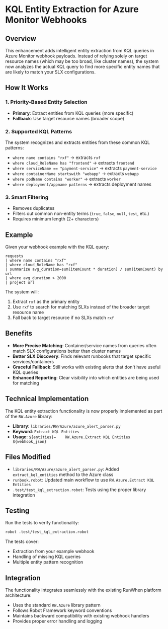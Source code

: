 # KQL Entity Extraction for Azure Monitor Webhooks

## Overview

This enhancement adds intelligent entity extraction from KQL queries in Azure Monitor webhook payloads. Instead of relying solely on target resource names (which may be too broad, like cluster names), the system now analyzes the actual KQL query to find more specific entity names that are likely to match your SLX configurations.

## How It Works

### 1. Priority-Based Entity Selection
- **Primary**: Extract entities from KQL queries (more specific)
- **Fallback**: Use target resource names (broader scope)

### 2. Supported KQL Patterns

The system recognizes and extracts entities from these common KQL patterns:

- `where name contains "rxf"` → extracts `rxf`
- `where cloud_RoleName has "frontend"` → extracts `frontend`
- `where serviceName == "payment-service"` → extracts `payment-service`
- `where containerName startswith "webapp"` → extracts `webapp`
- `where podName contains "worker"` → extracts `worker`
- `where deployment/appname patterns` → extracts deployment names

### 3. Smart Filtering

- Removes duplicates
- Filters out common non-entity terms (`true`, `false`, `null`, `test`, etc.)
- Requires minimum length (2+ characters)

## Example

Given your webhook example with the KQL query:
```kql
requests
| where name contains "rxf"
| where cloud_RoleName has "rxf"
| summarize avg_duration=sum(itemCount * duration) / sum(itemCount) by url
| where avg_duration > 2000
| project url
```

The system will:
1. Extract `rxf` as the primary entity
2. Use `rxf` to search for matching SLXs instead of the broader target resource name
3. Fall back to target resource if no SLXs match `rxf`

## Benefits

- **More Precise Matching**: Container/service names from queries often match SLX configurations better than cluster names
- **Better SLX Discovery**: Finds relevant runbooks that target specific services/containers
- **Graceful Fallback**: Still works with existing alerts that don't have useful KQL queries
- **Enhanced Reporting**: Clear visibility into which entities are being used for matching

## Technical Implementation

The KQL entity extraction functionality is now properly implemented as part of the `RW.Azure` library:

- **Library**: `libraries/RW/Azure/azure_alert_parser.py`
- **Keyword**: `Extract KQL Entities`
- **Usage**: `${entities}=    RW.Azure.Extract KQL Entities    ${webhook_json}`

## Files Modified

- `libraries/RW/Azure/azure_alert_parser.py`: Added `extract_kql_entities` method to the Azure class
- `runbook.robot`: Updated main workflow to use `RW.Azure.Extract KQL Entities`
- `.test/test_kql_extraction.robot`: Tests using the proper library integration

## Testing

Run the tests to verify functionality:
```bash
robot .test/test_kql_extraction.robot
```

The tests cover:
- Extraction from your example webhook
- Handling of missing KQL queries
- Multiple entity pattern recognition

## Integration

The functionality integrates seamlessly with the existing RunWhen platform architecture:
- Uses the standard `RW.Azure` library pattern
- Follows Robot Framework keyword conventions
- Maintains backward compatibility with existing webhook handlers
- Provides proper error handling and logging 